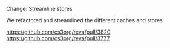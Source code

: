 Change: Streamline stores

We refactored and streamlined the different caches and stores.

https://github.com/cs3org/reva/pull/3820
https://github.com/cs3org/reva/pull/3777
